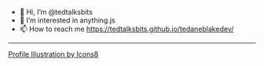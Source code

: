 
- 👋 Hi, I’m @tedtalksbits
- 👀 I’m interested in anything.js
- 📫 How to reach me https://tedtalksbits.github.io/tedaneblakedev/

<!---
tedtalksbits/tedtalksbits is a ✨ special ✨ repository because its `README.md` (this file) appears on your GitHub profile.
You can click the Preview link to take a look at your changes.
--->
---
[Profile Illustration by Icons8](https://icons8.com/illustrations/t/ouch)
